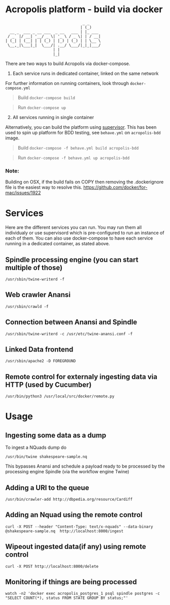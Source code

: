 # Acropolis platform - build via docker

```
                                  _ _
                                 | (_)
  __ _  ___ _ __ ___  _ __   ___ | |_ ___
 / _` |/ __| '__/ _ \| '_ \ / _ \| | / __|
| (_| | (__| | | (_) | |_) | (_) | | \__ \
 \__,_|\___|_|  \___/| .__/ \___/|_|_|___/
                     | |
                     |_|
```


There are two ways to build Acropolis via docker-compose.

1. Each service runs in dedicated container, linked on the same network

For further information on running containers, look through `docker-compose.yml`

> Build
`docker-compose build`

> Run
`docker-compose up`

2. All services running in single container

Alternatively, you can build the platform using [supervisor](http://supervisord.org/introduction.html).
This has been used to spin up platform for BDD testing, see `behave.yml` on `acropolis-bdd` image.

> Build
`docker-compose -f behave.yml build acropolis-bdd`

> Run
`docker-compose -f behave.yml up acropolis-bdd`

### Note:
Building on OSX, if the build fails on COPY then removing the .dockerignore file is the easiest way to resolve this.
https://github.com/docker/for-mac/issues/1922

# Services

Here are the different services you can run. You may run them all individualy
or use supervisord which is pre-configured to run an instance of each of them.
You can also use docker-compose to have each service running in a dedicated
container, as stated above.

## Spindle processing engine (you can start multiple of those)
```
/usr/sbin/twine-writerd -f
```

## Web crawler Anansi
```
/usr/sbin/crawld -f
```

## Connection between Anansi and Spindle
```
/usr/sbin/twine-writerd -c /usr/etc/twine-anansi.conf -f
```

## Linked Data frontend
```
/usr/sbin/apache2 -D FOREGROUND
```

## Remote control for externaly ingesting data via HTTP (used by Cucumber)
```
/usr/bin/python3 /usr/local/src/docker/remote.py
```

# Usage

## Ingesting some data as a dump
To ingest a NQuads dump do
```
/usr/bin/twine shakespeare-sample.nq
```
This bypasses Anansi and schedule a payload ready to be processed by the
processing engine Spindle (via the workflow engine Twine)

## Adding a URI to the queue
```
/usr/bin/crawler-add http://dbpedia.org/resource/Cardiff
```

## Adding an Nquad using the remote control
```
curl -X POST --header "Content-Type: text/x-nquads" --data-binary @shakespeare-sample.nq  http://localhost:8000/ingest
```

## Wipeout ingested data(if any) using remote control
```
curl -X POST http://localhost:8000/delete
```

## Monitoring if things are being processed
```
watch -n2 'docker exec acropolis_postgres_1 psql spindle postgres -c "SELECT COUNT(*), status FROM STATE GROUP BY status;"'
```
